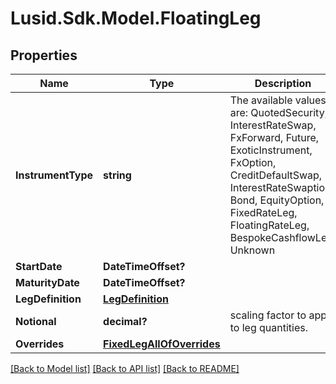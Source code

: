 
# Lusid.Sdk.Model.FloatingLeg

## Properties

Name | Type | Description | Notes
------------ | ------------- | ------------- | -------------
**InstrumentType** | **string** | The available values are: QuotedSecurity, InterestRateSwap, FxForward, Future, ExoticInstrument, FxOption, CreditDefaultSwap, InterestRateSwaption, Bond, EquityOption, FixedRateLeg, FloatingRateLeg, BespokeCashflowLeg, Unknown | 
**StartDate** | **DateTimeOffset?** |  | 
**MaturityDate** | **DateTimeOffset?** |  | 
**LegDefinition** | [**LegDefinition**](LegDefinition.md) |  | 
**Notional** | **decimal?** | scaling factor to apply to leg quantities. | 
**Overrides** | [**FixedLegAllOfOverrides**](FixedLegAllOfOverrides.md) |  | [optional] 

[[Back to Model list]](../README.md#documentation-for-models)
[[Back to API list]](../README.md#documentation-for-api-endpoints)
[[Back to README]](../README.md)

